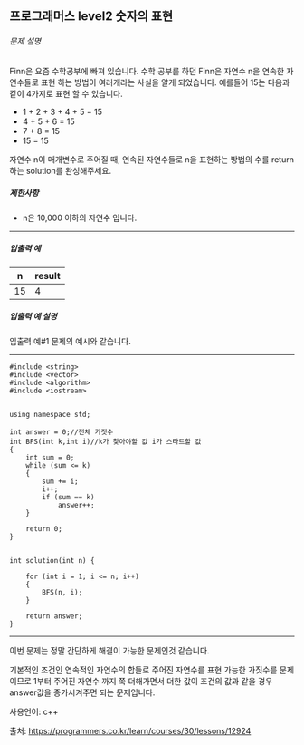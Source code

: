 ## 프로그래머스 level2 숫자의 표현

###### 문제 설명

Finn은 요즘 수학공부에 빠져 있습니다. 수학 공부를 하던 Finn은 자연수 n을 연속한 자연수들로 표현 하는 방법이 여러개라는 사실을 알게 되었습니다. 예를들어 15는 다음과 같이 4가지로 표현 할 수 있습니다.

- 1 + 2 + 3 + 4 + 5 = 15
- 4 + 5 + 6 = 15
- 7 + 8 = 15
- 15 = 15

자연수 n이 매개변수로 주어질 때, 연속된 자연수들로 n을 표현하는 방법의 수를 return하는 solution를 완성해주세요.

##### 제한사항

- n은 10,000 이하의 자연수 입니다.

------

##### 입출력 예

| n    | result |
| ---- | ------ |
| 15   | 4      |

##### 입출력 예 설명

입출력 예#1
문제의 예시와 같습니다.

___

```
#include <string>
#include <vector>
#include <algorithm>
#include <iostream>


using namespace std;

int answer = 0;//전체 가짓수
int BFS(int k,int i)//k가 찾아야할 값 i가 스타트할 값
{
	int sum = 0;
	while (sum <= k)
	{
		sum += i;
		i++;
		if (sum == k)
			answer++;
	}

	return 0;
}


int solution(int n) {
	
	for (int i = 1; i <= n; i++)
	{
		BFS(n, i);
	}

	return answer;
}
```

___

이번 문제는 정말 간단하게 해결이 가능한 문제인것 같습니다.

기본적인 조건인 연속적인 자연수의 합들로 주어진 자연수를 표현 가능한 가짓수를 문제이므로 1부터 주어진 자연수 까지 쭉 더해가면서 더한 값이 조건의 값과 같을 경우 answer값을 증가시켜주면 되는 문제입니다.



사용언어: c++

출처: https://programmers.co.kr/learn/courses/30/lessons/12924 

